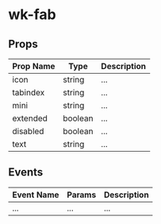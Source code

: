 # wk-fab

## Props

Prop Name | Type | Description
--- | --- | ---
icon | string | ...
tabindex | string | ...
mini | string | ...
extended | boolean | ...
disabled | boolean | ...
text | string | ...


## Events

Event Name | Params | Description
--- | --- | ---
... | ... | ...